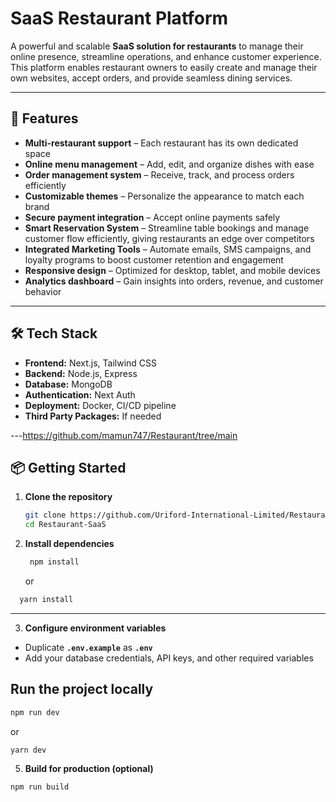 # SaaS Restaurant Platform

A powerful and scalable **SaaS solution for restaurants** to manage their online presence, streamline operations, and enhance customer experience. This platform enables restaurant owners to easily create and manage their own websites, accept orders, and provide seamless dining services.

---

## 🚀 Features

- **Multi-restaurant support** – Each restaurant has its own dedicated space  
- **Online menu management** – Add, edit, and organize dishes with ease  
- **Order management system** – Receive, track, and process orders efficiently  
- **Customizable themes** – Personalize the appearance to match each brand  
- **Secure payment integration** – Accept online payments safely
- **Smart Reservation System** – Streamline table bookings and manage customer flow efficiently, giving restaurants an edge over competitors  
- **Integrated Marketing Tools** – Automate emails, SMS campaigns, and loyalty programs to boost customer retention and engagement
- **Responsive design** – Optimized for desktop, tablet, and mobile devices  
- **Analytics dashboard** – Gain insights into orders, revenue, and customer behavior  

---

## 🛠 Tech Stack

- **Frontend:** Next.js, Tailwind CSS  
- **Backend:** Node.js, Express  
- **Database:** MongoDB  
- **Authentication:** Next Auth
- **Deployment:** Docker, CI/CD pipeline
- **Third Party Packages:** If needed

---https://github.com/mamun747/Restaurant/tree/main

## 📦 Getting Started

1. **Clone the repository**
   ```bash
   git clone https://github.com/Uriford-International-Limited/Restaurant-SaaS.git
   cd Restaurant-SaaS

   
2. **Install dependencies**
   ```bash
    npm install
   ```
   or
  ```bash
    yarn install
```

---

3. **Configure environment variables**

- Duplicate **`.env.example`** as **`.env`**
- Add your database credentials, API keys, and other required variables

## Run the project locally
```bash
npm run dev
```
or
```bash
yarn dev
```

5. **Build for production (optional)**
```bash
npm run build
```